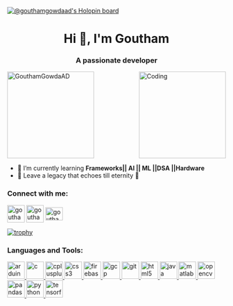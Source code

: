 [![@gouthamgowdaad's Holopin board](https://holopin.me/gouthamgowdaad)](https://holopin.io/@gouthamgowdaad)

<h1 align="center">Hi 👋, I'm Goutham</h1>
<h3 align="center">A passionate developer</h3>
<img align="right" alt="Coding" width="200" height="200" src="https://i.giphy.com/media/qgQUggAC3Pfv687qPC/giphy.webp">

<p align="left">  <img width ="200" height="200" src="https://avatars.githubusercontent.com/u/96536922?s=400&u=f28e153709ee19ff7670c17b4495d69df322b012&v=4" alt="GouthamGowdaAD"  /> </p>



- 🌱 I’m currently learning **Frameworks|| AI || ML ||DSA ||Hardware**
-  🎇 Leave a legacy that echoes till eternity 🎇

<h3 align="left">Connect with me:</h3>
<p align="left">
<a href="https://linkedin.com/in/gouthamgowdaad" target="blank"><img align="center" src="https://cdn-icons-png.flaticon.com/512/3536/3536505.png" alt="gouthamgowdaad" height="40" width="40" /></a>
<a href="https://instagram.com/goutham.132" target="blank"><img align="center" src="https://cdn-icons-png.flaticon.com/128/174/174855.png" alt="goutham.132" height="40" width="40" /></a>
<a href="https://www.hackerrank.com/gouthamguh2002" target="blank"><img align="center" src="https://upload.wikimedia.org/wikipedia/commons/4/40/HackerRank_Icon-1000px.png" alt="gouthamguh2002" height="30" width="40" /></a>
</p>

 [![trophy](https://github-profile-trophy.vercel.app/?username=GouthamGowdaAD&theme=onedark)](https://github.com/GouthamGowdaAD/github-profile-trophy)
 
<h3 align="left">Languages and Tools:</h3>
<p align="left"> <a href="https://www.arduino.cc/" target="_blank" rel="noreferrer"> <img src="https://cdn.worldvectorlogo.com/logos/arduino-1.svg" alt="arduino" width="40" height="40"/> </a> <a href="https://www.cprogramming.com/" target="_blank" rel="noreferrer"> <img src="https://cdn-icons-png.flaticon.com/512/3665/3665923.png" alt="c" width="40" height="40"/> </a> <a href="https://www.w3schools.com/cpp/" target="_blank" rel="noreferrer"> <img src="https://cdn-icons-png.flaticon.com/512/6132/6132222.png" alt="cplusplus" width="40" height="40"/> </a> <a href="https://www.w3schools.com/css/" target="_blank" rel="noreferrer"> <img src="https://cdn-icons-png.flaticon.com/512/919/919826.png" alt="css3" width="40" height="40"/> </a> <a href="https://firebase.google.com/" target="_blank" rel="noreferrer"> <img src="https://www.vectorlogo.zone/logos/firebase/firebase-icon.svg" alt="firebase" width="40" height="40"/> </a> <a href="https://cloud.google.com" target="_blank" rel="noreferrer"> <img src="https://www.vectorlogo.zone/logos/google_cloud/google_cloud-icon.svg" alt="gcp" width="40" height="40"/> </a> <a href="https://git-scm.com/" target="_blank" rel="noreferrer"> <img src="https://www.vectorlogo.zone/logos/git-scm/git-scm-icon.svg" alt="git" width="40" height="40"/> </a> <a href="https://www.w3.org/html/" target="_blank" rel="noreferrer"> <img src="https://cdn-icons-png.flaticon.com/512/5968/5968267.png" alt="html5" width="40" height="40"/> </a> <a href="https://www.java.com" target="_blank" rel="noreferrer"> <img src="https://cdn-icons-png.flaticon.com/512/226/226777.png" alt="java" width="40" height="40"/> </a>  <a href="https://www.mathworks.com/" target="_blank" rel="noreferrer"> <img src="https://upload.wikimedia.org/wikipedia/commons/2/21/Matlab_Logo.png" alt="matlab" width="40" height="40"/> </a> <a href="https://opencv.org/" target="_blank" rel="noreferrer"> <img src="https://www.vectorlogo.zone/logos/opencv/opencv-icon.svg" alt="opencv" width="40" height="40"/> </a> <a href="https://pandas.pydata.org/" target="_blank" rel="noreferrer"> <img src="https://upload.wikimedia.org/wikipedia/commons/thumb/e/ed/Pandas_logo.svg/2560px-Pandas_logo.svg.png" alt="pandas" width="40" height="40"/> </a> <a href="https://www.python.org" target="_blank" rel="noreferrer"> <img src="https://cdn-icons-png.flaticon.com/512/919/919852.png" alt="python" width="40" height="40"/> </a> <a href="https://www.tensorflow.org" target="_blank" rel="noreferrer"> <img src="https://www.vectorlogo.zone/logos/tensorflow/tensorflow-icon.svg" alt="tensorflow" width="40" height="40"/> </a> </p>




